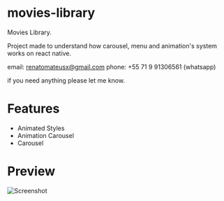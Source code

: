 # movies-library

Movies Library.

Project made to understand how carousel, menu and animation's system works on react native.

email: renatomateusx@gmail.com
phone: +55 71 9 91306561 (whatsapp)

if you need anything please let me know.

# Features
 
* Animated Styles
* Animation Carousel
* Carousel

# Preview
 
![Screenshot](gifMovieLibrary.gif)
